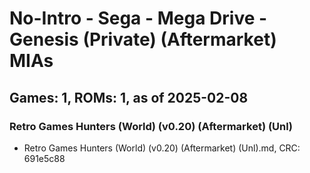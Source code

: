 # No-Intro - Sega - Mega Drive - Genesis (Private) (Aftermarket) MIAs
## Games: 1, ROMs: 1, as of 2025-02-08

### Retro Games Hunters (World) (v0.20) (Aftermarket) (Unl)
- Retro Games Hunters (World) (v0.20) (Aftermarket) (Unl).md, CRC: 691e5c88
